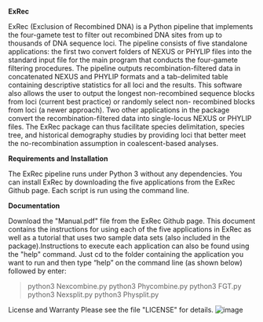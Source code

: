 **ExRec**

ExRec (Exclusion of Recombined DNA) is a Python pipeline that implements the four-gamete test to filter
out recombined DNA sites from up to thousands of DNA sequence loci. The pipeline consists of five 
standalone applications: the first two convert folders of NEXUS or PHYLIP files into the standard input file 
for the main program that conducts the four-gamete filtering procedures. The pipeline outputs 
recombination-filtered data in concatenated NEXUS and PHYLIP formats and a tab-delimited table 
containing descriptive statistics for all loci and the results. This software also allows the user to output 
the longest non-recombined sequence blocks from loci (current best practice) or randomly select non-
recombined blocks from loci (a newer approach). Two other applications in the package convert the 
recombination-filtered data into single-locus NEXUS or PHYLIP files. The ExRec package can thus facilitate 
species delimitation, species tree, and historical demography studies by providing loci that better meet 
the no-recombination assumption in coalescent-based analyses.

**Requirements and Installation**

The ExRec pipeline runs under Python 3 without any dependencies. You can install ExRec by 
downloading the five applications from the ExRec Github page. Each script is run using the 
command line.

**Documentation**

Download the "Manual.pdf" file from the ExRec Github page. This document contains the instructions 
for using each of the five applications in ExRec as well as a tutorial that uses two sample data sets (also 
included in the package).Instructions to execute each application can also be found using the "help" command. 
Just cd to the folder containing the application you want to run and then type “help” on the command line (as shown
below) followed by enter:


>python3 Nexcombine.py
>python3 Phycombine.py
>python3 FGT.py
>python3 Nexsplit.py
>python3 Physplit.py

License and Warranty
Please see the file "LICENSE" for details.
![image](https://github.com/Sammccarthypotter/ExRec/assets/63830973/ff76327b-18bf-4bcb-8a0b-36560a594f32)
